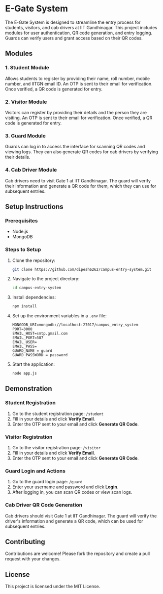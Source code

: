 # E-Gate System

The E-Gate System is designed to streamline the entry process for students, visitors, and cab drivers at IIT Gandhinagar. This project includes modules for user authentication, QR code generation, and entry logging. Guards can verify users and grant access based on their QR codes.

## Modules

### 1. Student Module

Allows students to register by providing their name, roll number, mobile number, and IITGN email ID. An OTP is sent to their email for verification. Once verified, a QR code is generated for entry.

### 2. Visitor Module

Visitors can register by providing their details and the person they are visiting. An OTP is sent to their email for verification. Once verified, a QR code is generated for entry.

### 3. Guard Module

Guards can log in to access the interface for scanning QR codes and viewing logs. They can also generate QR codes for cab drivers by verifying their details.

### 4. Cab Driver Module

Cab drivers need to visit Gate 1 at IIT Gandhinagar. The guard will verify their information and generate a QR code for them, which they can use for subsequent entries.

## Setup Instructions

### Prerequisites

- Node.js
- MongoDB

### Steps to Setup

1. Clone the repository:
    ```sh
    git clone https://github.com/dipesh6262/campus-entry-system.git
    ```
2. Navigate to the project directory:
    ```sh
    cd campus-entry-system
    ```
3. Install dependencies:
    ```sh
    npm install
    ```
4. Set up the environment variables in a `.env` file:
    ```plaintext
   MONGODB_URI=mongodb://localhost:27017/campus_entry_system
   PORT=3000
   EMAIL_HOST=smtp.gmail.com
   EMAIL_PORT=587
   EMAIL_USER=
   EMAIL_PASS=
   GUARD_NAME = guard
   GUARD_PASSWORD = password
    ```
5. Start the application:
    ```sh
    node app.js
    ```

## Demonstration

### Student Registration

1. Go to the student registration page: `/student`
2. Fill in your details and click **Verify Email**.
3. Enter the OTP sent to your email and click **Generate QR Code**.

### Visitor Registration

1. Go to the visitor registration page: `/visitor`
2. Fill in your details and click **Verify Email**.
3. Enter the OTP sent to your email and click **Generate QR Code**.

### Guard Login and Actions

1. Go to the guard login page: `/guard`
2. Enter your username and password and click **Login**.
3. After logging in, you can scan QR codes or view scan logs.

### Cab Driver QR Code Generation

Cab drivers should visit Gate 1 at IIT Gandhinagar. The guard will verify the driver's information and generate a QR code, which can be used for subsequent entries.

## Contributing

Contributions are welcome! Please fork the repository and create a pull request with your changes.

## License

This project is licensed under the MIT License.

